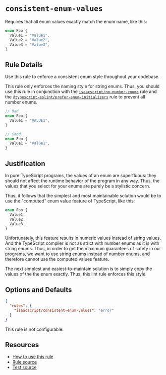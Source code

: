 # `consistent-enum-values`

Requires that all enum values exactly match the enum name, like this:

```ts
enum Foo {
  Value1 = "Value1",
  Value2 = "Value2",
  Value3 = "Value3",
}
```

## Rule Details

Use this rule to enforce a consistent enum style throughout your codebase.

This rule only enforces the naming style for string enums. Thus, you should use this rule in conjunction with the [`isaacscript/no-number-enums`](no-number-enums.md) rule and the [`@typescript-eslint/prefer-enum-initializers`](https://typescript-eslint.io/rules/prefer-enum-initializers/) rule to prevent all number enums.

```ts
// Bad
enum Foo {
  Value1 = "VALUE1",
}

// Good
enum Foo {
  Value1 = "Value1",
}
```

## Justification

In pure TypeScript programs, the values of an enum are superfluous: they should not affect the runtime behavior of the program in any way. Thus, the values that you select for your enums are purely be a stylistic concern.

Thus, it follows that the simplest and most maintainable solution would be to use the "computed" enum value feature of TypeScript, like this:

```ts
enum Foo {
  Value1,
  Value2,
  Value3,
}
```

Unfortunately, this feature results in numeric values instead of string values. And the TypeScript compiler is not as strict with number enums as it is with string enums. Thus, in order to get the maximum guarantees of safety in our programs, we want to use string enums instead of number enums, and therefore cannot use the computed values feature.

The next simplest and easiest-to-maintain solution is to simply copy the values of the the enum exactly. Thus, this lint rule enforces this style.

## Options and Defaults

```json
{
  "rules": {
    "isaacscript/consistent-enum-values": "error"
  }
}
```

This rule is not configurable.

## Resources

- [How to use this rule](../../README.md#install--usage)
- [Rule source](../../src/rules/consistent-enum-values.ts)
- [Test source](../../tests/rules/consistent-enum-values.test.ts)
